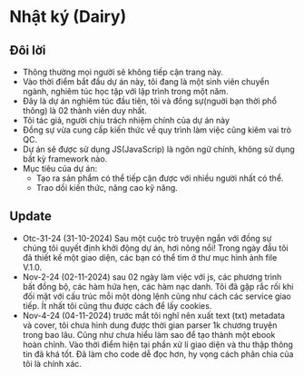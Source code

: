 # Nhật ký (Dairy)

## Đôi lời
- Thông thường mọi người sẽ không tiếp cận trang này.
- Vào thời điểm bắt đầu dự án này, tôi đang là một sinh viên chuyển ngành, nghiêm túc học tập với lập trình trong một năm.
- Đây là dự án nghiêm túc đầu tiên, tôi và đồng sự(nguời bạn thời phổ thông) là 02 thành viên duy nhất.  
- Tôi tác giả, người chịu trách nhiệm chính của dự án này
- Đồng sự vừa cung cấp kiến thức về quy trình làm việc cũng kiêm vai trò QC.
- Dự án sẽ được sử dụng JS(JavaScrip) là ngôn ngữ chính, không sử dụng bất kỳ framework nào.
- Mục tiêu của dự án: 
    - Tạo ra sản phẩm có thể tiếp cận được với nhiều người nhất có thể.
    - Trao dồi kiến thức, nâng cao kỹ năng.

## Update
- Otc-31-24 (31-10-2024) Sau một cuộc trò truyện ngắn với đồng sự chúng tôi quyết định khởi động dự án, hơi nông nổi! Trong ngày đầu tôi đã thiết kế một giao diện, các bạn có thể tìm ở thư mục hình ảnh file V.1.0.
- Nov-2-24 (02-11-2024) sau 02 ngày làm việc với js, các phương trình bất đồng bộ, các hàm hứa hẹn, các hàm nạc danh. Tôi đã gặp rắc rối khi đối mặt với cấu trúc mỗi một dòng lệnh cũng như cách các service giao tiếp. Ít nhất tôi cũng thu được cách để lấy cookies.
- Nov-4-24 (04-11-2024) trước mắt tôi nghĩ nên xuất text (txt) metadata và cover, tôi chưa hình dung được thời gian parser 1k chương truyện trong bao lâu. Cũng như chưa hiểu làm sao để tạo thành một ebook hoàn chỉnh. Vào thời điểm hiện tại phần xử lí giao diện và thu thập thông tin đã khá tốt. Đã làm cho code dễ đọc hơn, hy vọng cách phân chia của tôi là chính xác.

